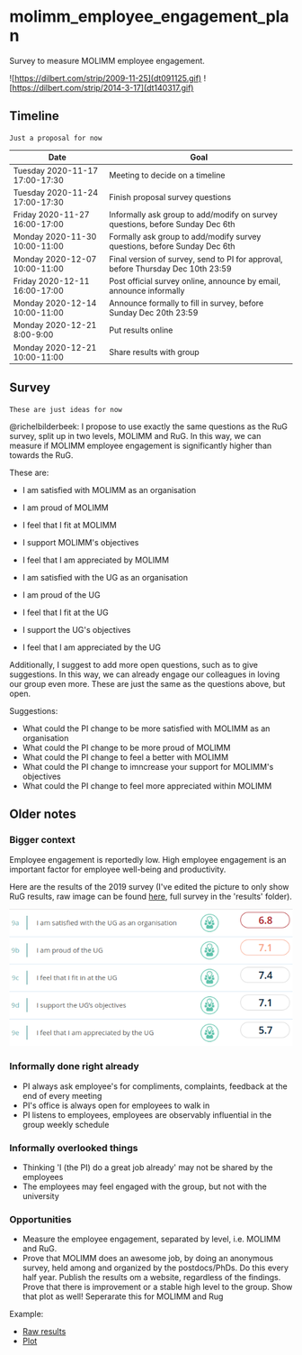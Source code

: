 # molimm_employee_engagement_plan

Survey to measure MOLIMM employee engagement.

![https://dilbert.com/strip/2009-11-25](dt091125.gif)
![https://dilbert.com/strip/2014-3-17](dt140317.gif)

## Timeline

```
Just a proposal for now
```

Date                           |Goal
-------------------------------|------------------------------------------------------------------------------------
Tuesday 2020-11-17 17:00-17:30 |Meeting to decide on a timeline
Tuesday 2020-11-24 17:00-17:30 |Finish proposal survey questions
Friday  2020-11-27 16:00-17:00 |Informally ask group to add/modify on survey questions, before Sunday Dec 6th
Monday  2020-11-30 10:00-11:00 |Formally ask group to add/modify survey questions, before Sunday Dec 6th
Monday  2020-12-07 10:00-11:00 |Final version of survey, send to PI for approval, before Thursday Dec 10th 23:59
Friday  2020-12-11 16:00-17:00 |Post official survey online, announce by email, announce informally
Monday  2020-12-14 10:00-11:00 |Announce formally to fill in survey, before Sunday Dec 20th 23:59
Monday  2020-12-21  8:00-9:00  |Put results online
Monday  2020-12-21 10:00-11:00 |Share results with group

## Survey

```
These are just ideas for now
```

@richelbilderbeek: I propose to use exactly the same questions as the RuG survey,
split up in two levels, MOLIMM and RuG. In this way, we can measure if
MOLIMM employee engagement is significantly higher than towards the RuG.

These are:

 * I am satisfied with MOLIMM as an organisation
 * I am proud of MOLIMM
 * I feel that I fit at MOLIMM
 * I support MOLIMM's objectives
 * I feel that I am appreciated by MOLIMM

 * I am satisfied with the UG as an organisation
 * I am proud of the UG
 * I feel that I fit at the UG
 * I support the UG's objectives
 * I feel that I am appreciated by the UG

Additionally, I suggest to add more open questions, such as to give suggestions. 
In this way, we can already engage our colleagues in loving our group even more.
These are just the same as the questions above, but open.

Suggestions:

 * What could the PI change to be more satisfied with MOLIMM as an organisation
 * What could the PI change to be more proud of MOLIMM
 * What could the PI change to feel a better with MOLIMM
 * What could the PI change to imncrease your support for MOLIMM's objectives
 * What could the PI change to feel more appreciated within MOLIMM

## Older notes

### Bigger context

Employee engagement is reportedly low.
High employee engagement is an important factor for employee well-being
and productivity.

Here are the results of the 2019 survey (I've edited the picture to only show
RuG results, raw image can be found [here](results_2019.png), full survey in
the 'results' folder).

![Results 2019](results_2019_zoom.png)

### Informally done right already

 * PI always ask employee's for compliments, complaints, feedback 
   at the end of every meeting
 * PI's office is always open for employees to walk in
 * PI listens to employees, 
   employees are observably influential in the group weekly schedule

### Informally overlooked things

 * Thinking 'I (the PI) do a great job already' may 
   not be shared by the employees
 * The employees may feel engaged with the group, 
   but not with the university

### Opportunities

 * Measure the employee engagement, separated by level, i.e. MOLIMM and RuG. 
 * Prove that MOLIMM does an awesome job, by doing an anonymous survey,
   held among and organized by the postdocs/PhDs. Do this every half year.
   Publish the results om a website, regardless of the findings. Prove that
   there is improvement or a stable high level to the group. 
   Show that plot as well! Seperarate this for MOLIMM and Rug

Example:

 * [Raw results](https://github.com/djog/dojo/blob/master/Evaluaties/20200625/Resultaten.md)
 * [Plot](https://github.com/djog/dojo/blob/master/Evaluaties/Evaluaties_scatter.png)

